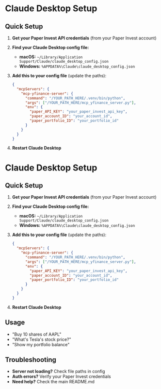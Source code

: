 # Claude Desktop Setup

## Quick Setup

1. **Get your Paper Invest API credentials** (from your Paper Invest account)

2. **Find your Claude Desktop config file:**
   - **macOS:** `~/Library/Application Support/Claude/claude_desktop_config.json`
   - **Windows:** `%APPDATA%\Claude\claude_desktop_config.json`

3. **Add this to your config file** (update the paths):
   ```json
   {
     "mcpServers": {
       "mcp-yfinance-server": {
         "command": "/YOUR_PATH_HERE/.venv/bin/python",
         "args": ["/YOUR_PATH_HERE/mcp_yfinance_server.py"],
         "env": {
           "paper_API_KEY": "your_paper_invest_api_key",
           "paper_account_ID": "your_account_id",
           "paper_portfolio_ID": "your_portfolio_id"
         }
       }
     }
   }
   ```

4. **Restart Claude Desktop**

# Claude Desktop Setup

## Quick Setup

1. **Get your Paper Invest API credentials** (from your Paper Invest account)

2. **Find your Claude Desktop config file:**
   - **macOS:** `~/Library/Application Support/Claude/claude_desktop_config.json`
   - **Windows:** `%APPDATA%\Claude\claude_desktop_config.json`

3. **Add this to your config file** (update the paths):
   ```json
   {
     "mcpServers": {
       "mcp-yfinance-server": {
         "command": "/YOUR_PATH_HERE/.venv/bin/python",
         "args": ["/YOUR_PATH_HERE/mcp_yfinance_server.py"],
         "env": {
           "paper_API_KEY": "your_paper_invest_api_key",
           "paper_account_ID": "your_account_id",
           "paper_portfolio_ID": "your_portfolio_id"
         }
       }
     }
   }
   ```

4. **Restart Claude Desktop**

## Usage

- "Buy 10 shares of AAPL"
- "What's Tesla's stock price?"
- "Show my portfolio balance"

## Troubleshooting

- **Server not loading?** Check file paths in config
- **Auth errors?** Verify your Paper Invest credentials
- **Need help?** Check the main README.md
